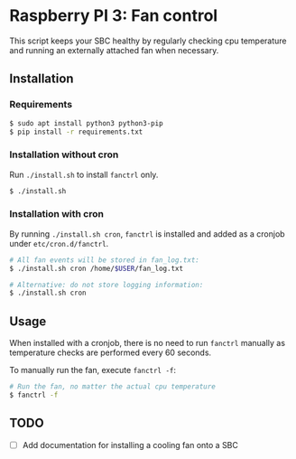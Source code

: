 # Raspberry PI 3: Fan control

This script keeps your SBC healthy by regularly checking cpu temperature
and running an externally attached fan when necessary.

## Installation

### Requirements
```bash
$ sudo apt install python3 python3-pip
$ pip install -r requirements.txt
```

### Installation without cron
Run `./install.sh` to install `fanctrl` only.

```bash
$ ./install.sh
```

### Installation with cron
By running `./install.sh cron`, `fanctrl` is installed and added as a cronjob under `etc/cron.d/fanctrl`.

```bash
# All fan events will be stored in fan_log.txt:
$ ./install.sh cron /home/$USER/fan_log.txt

# Alternative: do not store logging information:
$ ./install.sh cron
```

## Usage

When installed with a cronjob, there is no need to run `fanctrl` manually as temperature checks are
performed every 60 seconds.

To manually run the fan, execute `fanctrl -f`:

```bash
# Run the fan, no matter the actual cpu temperature
$ fanctrl -f
```


## TODO

- [ ] Add documentation for installing a cooling fan onto a SBC
